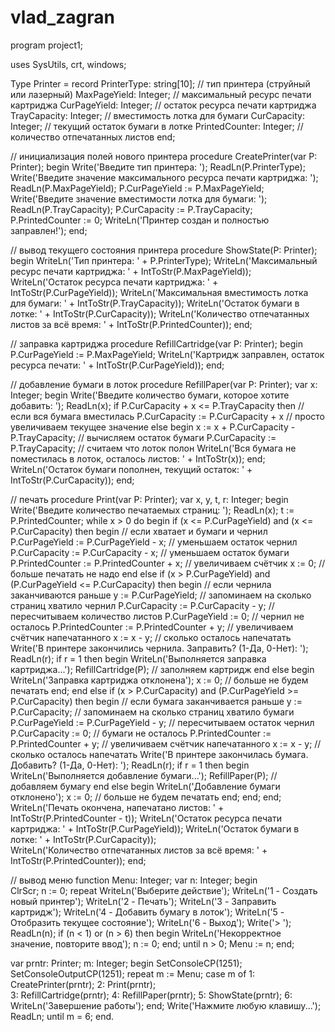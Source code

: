 # vlad_zagran

program project1;

uses SysUtils, crt, windows;

Type Printer = record
   PrinterType: string[10]; // тип принтера (струйный или лазерный)
   MaxPageYield: Integer; // максимальный ресурс печати картриджа
   CurPageYield: Integer; // остаток ресурса печати картриджа
   TrayCapacity: Integer; // вместимость лотка для бумаги
   CurCapacity: Integer; // текущий остаток бумаги в лотке
   PrintedCounter: Integer; // количество отпечатанных листов
end;

// инициализация полей нового принтера
procedure CreatePrinter(var P: Printer);
begin
  Write('Введите тип принтера: ');
  ReadLn(P.PrinterType);
  Write('Введите значение максимального ресурса печати картриджа: ');
  ReadLn(P.MaxPageYield);
  P.CurPageYield := P.MaxPageYield;    
  Write('Введите значение вместимости лотка для бумаги: ');
  ReadLn(P.TrayCapacity);
  P.CurCapacity := P.TrayCapacity;
  P.PrintedCounter := 0;
  WriteLn('Принтер создан и полностью заправлен!');
end;

// вывод текущего состояния принтера
procedure ShowState(P: Printer);
begin
  WriteLn('Тип принтера: ' + P.PrinterType);
  WriteLn('Максимальный ресурс печати картриджа: ' + IntToStr(P.MaxPageYield));
  WriteLn('Остаток ресурса печати картриджа: ' + IntToStr(P.CurPageYield));
  WriteLn('Максимальная вместимость лотка для бумаги: ' + IntToStr(P.TrayCapacity));
  WriteLn('Остаток бумаги в лотке: ' + IntToStr(P.CurCapacity));
  WriteLn('Количество отпечатанных листов за всё время: ' + IntToStr(P.PrintedCounter));
end;

// заправка картриджа
procedure RefillCartridge(var P: Printer);
begin        
  P.CurPageYield := P.MaxPageYield;
  WriteLn('Картридж заправлен, остаток ресурса печати: ' + IntToStr(P.CurPageYield));
end;

// добавление бумаги в лоток
procedure RefillPaper(var P: Printer);
var x: Integer;
begin
  Write('Введите количество бумаги, которое хотите добавить: ');
  ReadLn(x);
  if P.CurCapacity + x <= P.TrayCapacity then // если вся бумага вместилась
    P.CurCapacity := P.CurCapacity + x // просто увеличиваем текущее значение
  else begin
    x := x + P.CurCapacity - P.TrayCapacity; // вычисляем остаток бумаги
    P.CurCapacity := P.TrayCapacity; // считаем что лоток полон
    WriteLn('Вся бумага не поместилась в лоток, осталось листов: ' + IntToStr(x));
  end;
  WriteLn('Остаток бумаги пополнен, текущий остаток: ' + IntToStr(P.CurCapacity));
end;

// печать
procedure Print(var P: Printer);
var x, y, t, r: Integer;
begin         
  Write('Введите количество печатаемых страниц: ');
  ReadLn(x);
  t := P.PrintedCounter;
  while x > 0 do
  begin
    if (x <= P.CurPageYield) and (x <= P.CurCapacity) then
    begin // если хватает и бумаги и чернил
      P.CurPageYield := P.CurPageYield - x; // уменьшаем остаток чернил
      P.CurCapacity := P.CurCapacity - x; // уменьшаем остаток бумаги
      P.PrintedCounter := P.PrintedCounter + x; // увеличиваем счётчик
      x := 0; // больше печатать не надо
    end
    else if (x > P.CurPageYield) and (P.CurPageYield <= P.CurCapacity) then
    begin // если чернила заканчиваются раньше
      y := P.CurPageYield; // запоминаем на сколько страниц хватило чернил
      P.CurCapacity := P.CurCapacity - y; // пересчитываем количество листов
      P.CurPageYield := 0; // чернил не осталось
      P.PrintedCounter := P.PrintedCounter + y; // увеличиваем счётчик напечатанного
      x := x - y; // сколько осталось напечатать
      Write('В принтере закончились чернила. Заправить? (1-Да, 0-Нет): ');
      ReadLn(r);
      if r = 1 then
      begin
        WriteLn('Выполняется заправка картриджа...');
        RefillCartridge(P); // заполняем картридж
      end
      else begin
        WriteLn('Заправка картриджа отклонена');
        x := 0; // больше не будем печатать
      end;
    end
    else if (x > P.CurCapacity) and (P.CurPageYield >= P.CurCapacity) then
    begin // если бумага заканчивается раньше
      y := P.CurCapacity; // запоминаем на сколько страниц хватило бумаги
      P.CurPageYield := P.CurPageYield - y; // пересчитываем остаток чернил
      P.CurCapacity := 0; // бумаги не осталось
      P.PrintedCounter := P.PrintedCounter + y; // увеличиваем счётчик напечатанного
      x := x - y; // сколько осталось напечатать
      Write('В принтере закончилась бумага. Добавить? (1-Да, 0-Нет): ');
      ReadLn(r);
      if r = 1 then
      begin
        WriteLn('Выполняется добавление бумаги...');
        RefillPaper(P); // добавляем бумагу
      end
      else begin
        WriteLn('Добавление бумаги отклонено');
        x := 0; // больше не будем печатать
      end;
    end;
  end;
  WriteLn('Печать окончена, напечатано листов: ' + IntToStr(P.PrintedCounter - t));
  WriteLn('Остаток ресурса печати картриджа: ' + IntToStr(P.CurPageYield));
  WriteLn('Остаток бумаги в лотке: ' + IntToStr(P.CurCapacity));   
  WriteLn('Количество отпечатанных листов за всё время: ' + IntToStr(P.PrintedCounter));
end;

// вывод меню
function Menu: Integer;
var n: Integer;
begin             
  ClrScr;
  n := 0;
  repeat
    WriteLn('Выберите действие');
    WriteLn('1 - Создать новый принтер');
    WriteLn('2 - Печать');
    WriteLn('3 - Заправить картридж');
    WriteLn('4 - Добавить бумагу в лоток');
    WriteLn('5 - Отобразить текущее состояние');
    WriteLn('6 - Выход');
    Write('> ');
    ReadLn(n);
    if (n < 1) or (n > 6) then
    begin
      WriteLn('Некорректное значение, повторите ввод');
      n := 0;
    end;
  until n > 0;
  Menu := n;
end;

var
  prntr: Printer;
  m: Integer;
begin
  SetConsoleCP(1251);
  SetConsoleOutputCP(1251);
  repeat
    m := Menu;
    case m of
      1: CreatePrinter(prntr);
      2: Print(prntr);        
      3: RefillCartridge(prntr);
      4: RefillPaper(prntr);
      5: ShowState(prntr);
      6: WriteLn('Завершение работы');
    end;
    Write('Нажмите любую клавишу...');
    ReadLn;
  until m = 6;
end.


